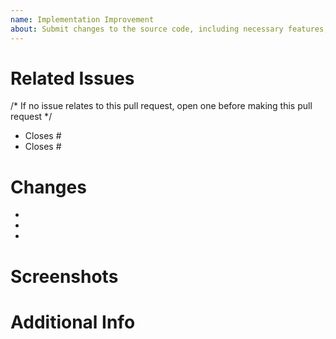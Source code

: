 ```yaml
---
name: Implementation Improvement
about: Submit changes to the source code, including necessary features, enhancements, or bug fixes
---
```


# Related Issues

/*
If no issue relates to this pull request, open one before making this pull request
*/

- Closes #
- Closes #

# Changes

- 

- 

- 

# Screenshots

# Additional Info
